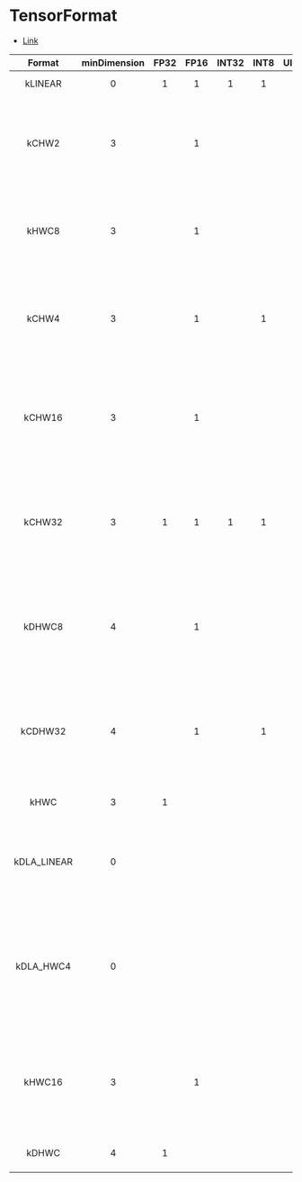# TensorFormat

+ [Link](https://docs.nvidia.com/deeplearning/tensorrt/api/c_api/namespacenvinfer1.html#ac3e115b1a2b1e578e8221ef99d27cd45)

|   Format    | minDimension | FP32  | FP16  | INT32 | INT8  | UINT8 | DLA_FP32 | DLA_FP16 | DLA_INT32 | DLA_INT8 | Description                                                                                                                                                                        |
| :---------: | :----------: | :---: | :---: | :---: | :---: | :---: | :------: | :------: | --------- | -------- | ---------------------------------------------------------------------------------------------------------------------------------------------------------------------------------- |
|   kLINEAR   |      0       |   1   |   1   |   1   |   1   |   1   |          |          |           |          | Row major linear format.                                                                                                                                                           |
|    kCHW2    |      3       |       |   1   |       |       |       |          |          |           |          | 2 wide channel vectorized row major format. Memory layout [N][(C+1)/2][H][W][2], coordinate (n, c, h, w) maps to [n][c/2][h][w][c%2].                                              |
|    kHWC8    |      3       |       |   1   |       |       |       |          |          |           |          | 8 channel format where C is padded to a multiple of 8. Memory layout [N][H][W][(C+7)/8*8], (n, c, h, w) maps to [n][h][w][c].                                                      |
|    kCHW4    |      3       |       |   1   |       |   1   |       |          |          |           |          | 4 wide channel vectorized row major format. Memory layout [N][(C+3)/4][H][W][4], coordinate (n, c, h, w) maps to [n][c/4][h][w][c%4].                                              |
|   kCHW16    |      3       |       |   1   |       |       |       |          |          |           |          | 16 wide channel vectorized row major format. Memory layout [N][(C+15)/16][H][W][16], coordinate (n, c, h, w) maps to [n][c/16][h][w][c%16].                                        |
|   kCHW32    |      3       |   1   |   1   |   1   |   1   |       |          |          |           |          | 32 wide channel vectorized row major format. Memory layout [N][(C+31)/32][H][W][32], coordinate (n, c, h, w) maps to [n][c/32][h][w][c%32].                                        |
|   kDHWC8    |      4       |       |   1   |       |       |       |          |          |           |          | 8 channel format where C is padded to a multiple of 8. Memory layout [N][D][H][W][(C+7)/8*8], coordinate (n, c, d, h, w) maps to [n][d][h][w][c].                                  |
|   kCDHW32   |      4       |       |   1   |       |   1   |       |          |          |           |          | 32 wide channel vectorized row major format. Memory layout [N][(C+31)/32][D][H][W][32], coordinate (n, c, d, h, w) maps to [n][c/32][d][h][w][c%32].                               |
|    kHWC     |      3       |   1   |       |       |       |   1   |          |          |           |          | Non-vectorized channel-last format.                                                                                                                                                |
| kDLA_LINEAR |      0       |       |       |       |       |       |    1     |    1     | 1         | 1        | DLA format. Memory layout [N][C][H][roundUp(W, 64/elementSize)], coordinate (n, c, h, w) maps to [n][c][h][w].                                                                     |
|  kDLA_HWC4  |      0       |       |       |       |       |       |    1     |    1     | 1         | 1        | DLA format. Memory layout [N][H][roundUp(W, 32/C'/elementSize)][C'] on Xavier and [N][H][roundUp(W, 64/C'/elementSize)][C'] on Orin, coordinate (n, c, h, w) maps to [n][h][w][c]. |
|   kHWC16    |      3       |       |   1   |       |       |       |          |          |           |          | 16 channel format where C padded to a multiple of 16. Memory layout [N][H][W][(C+15)/16*16], coordinate (n, c, h, w) maps to [n][h][w][c].                                         |
|    kDHWC    |      4       |   1   |       |       |       |       |          |          |           |          | Non-vectorized channel-last format.                                                                                                                                                |
